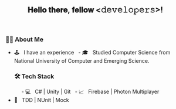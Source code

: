 <div align="center">
  <h2> 𝐇𝐞𝐥𝐥𝐨 𝐭𝐡𝐞𝐫𝐞, 𝐟𝐞𝐥𝐥𝐨𝐰 <𝚍𝚎𝚟𝚎𝚕𝚘𝚙𝚎𝚛𝚜>! 
<!--     <img src="https://icons8.com/icon/tM5WsaZgzeEC/jake" width="1px">  -->
  </h2>
</div>

<div align="left">

  <h3> 👨‍💻 About Me </h3>

  - 🕹️ &nbsp; I have an experience 
  - 🎓 &nbsp; Studied Computer Science from National University of Computer and Emerging Science.
 
  <h3>🛠 Tech Stack</h3>
  
  - 💻 &nbsp; C# | Unity | Git
  - 📈 &nbsp; Firebase | Photon Multiplayer
  - 🔬 &nbsp; TDD | NUnit | Mock

  
</div>
